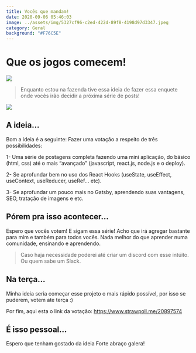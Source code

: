 ```yaml
---
title: Vocês que mandam!
date: 2020-09-06 05:46:03
image: ../assets/img/5327cf96-c2ed-422d-89f8-4198d97d3347.jpeg
category: Geral
background: "#F76C5E"
---
```

# Que os jogos comecem!

![](../assets/img/5327cf96-c2ed-422d-89f8-4198d97d3347.jpeg)

> Enquanto estou na fazenda tive essa ideia de fazer essa enquete onde vocês irão decidir a próxima série de posts! 

![](../assets/img/b0164a3e-a9f4-4808-8130-3b519c478c0c.jpeg)

## A ideia...

Bom a ideia é a seguinte:
Fazer uma votação a respeito de três possibilidades:

1- Uma série de postagens completa fazendo uma mini aplicação, do básico (html, css) até o mais “avançado” (javascript, react.js, node.js e o deploy).

2- Se aprofundar bem no uso dos React Hooks (useState, useEffect, useContext, useReducer, useRef... etc).

3- Se aprofundar um pouco mais no Gatsby, aprendendo suas vantagens, SEO, tratação de imagens e etc.

## Pórem pra isso acontecer...

Espero que vocês votem! E sigam essa série! Acho que irá agregar bastante para mim e também para todos vocês. Nada melhor do que aprender numa comunidade, ensinando e aprendendo. 

> Caso haja necessidade poderei até criar um discord com esse intúito. Ou quem sabe um Slack.

## Na terça...

Minha ideia seria começar esse projeto o mais rápido possível, por isso se puderem, votem ate terça :)

Por fim, aqui esta o link da votação: https://www.strawpoll.me/20897574

## É isso pessoal...

Espero que tenham gostado da ideia 
Forte abraço galera! 








